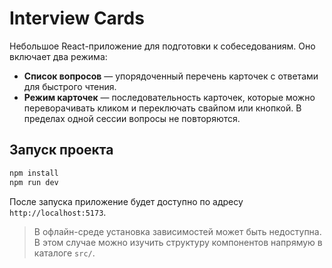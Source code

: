 # Interview Cards

Небольшое React-приложение для подготовки к собеседованиям. Оно включает два режима:

- **Список вопросов** — упорядоченный перечень карточек с ответами для быстрого чтения.
- **Режим карточек** — последовательность карточек, которые можно переворачивать кликом и переключать свайпом или кнопкой. В пределах одной сессии вопросы не повторяются.

## Запуск проекта

```bash
npm install
npm run dev
```

После запуска приложение будет доступно по адресу `http://localhost:5173`.

> В офлайн-среде установка зависимостей может быть недоступна. В этом случае можно изучить структуру компонентов напрямую в каталоге `src/`.
